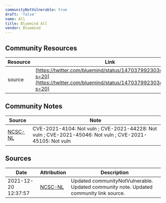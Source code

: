 ```yaml
---
communityNotVulnerable: true
draft: 'false'
name: All
title: Bluemind All
vendor: Bluemind
---
```



## Community Resources
| Resource | Link |
| --- | --- |
| source | [https://twitter.com/bluemind/status/1470379923034578946?s=20](https://twitter.com/bluemind/status/1470379923034578946?s=20) |

## Community Notes
| Source | Note |
| --- | --- |
| [NCSC-NL](https://github.com/NCSC-NL/log4shell/blob/main/software/README.md) | CVE-2021-4104: Not vuln ; CVE-2021-44228: Not vuln ; CVE-2021-45046: Not vuln ; CVE-2021-45105: Not vuln </ul> |

## Sources
| Date | Attribution | Description |
| --- | --- | --- |
| 2021-12-20 12:37:57 | [NCSC-NL](https://github.com/NCSC-NL/log4shell/blob/main/software/README.md) | Updated communityNotVulnerable. Updated community note. Updated community link source.  |

